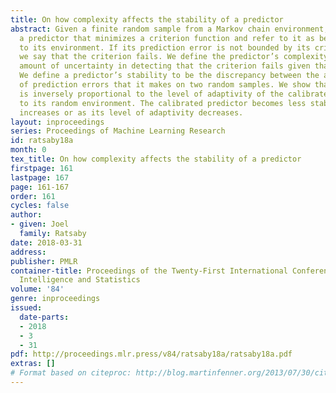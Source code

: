 ```yaml
---
title: On how complexity affects the stability of a predictor
abstract: Given a finite random sample from a Markov chain environment, we select
  a predictor that minimizes a criterion function and refer to it as being calibrated
  to its environment. If its prediction error is not bounded by its criterion value,
  we say that the criterion fails. We define the predictor’s complexity to be the
  amount of uncertainty in detecting that the criterion fails given that it fails.
  We define a predictor’s stability to be the discrepancy between the average number
  of prediction errors that it makes on two random samples. We show that complexity
  is inversely proportional to the level of adaptivity of the calibrated predictor
  to its random environment. The calibrated predictor becomes less stable as its complexity
  increases or as its level of adaptivity decreases.
layout: inproceedings
series: Proceedings of Machine Learning Research
id: ratsaby18a
month: 0
tex_title: On how complexity affects the stability of a predictor
firstpage: 161
lastpage: 167
page: 161-167
order: 161
cycles: false
author:
- given: Joel
  family: Ratsaby
date: 2018-03-31
address: 
publisher: PMLR
container-title: Proceedings of the Twenty-First International Conference on Artficial
  Intelligence and Statistics
volume: '84'
genre: inproceedings
issued:
  date-parts:
  - 2018
  - 3
  - 31
pdf: http://proceedings.mlr.press/v84/ratsaby18a/ratsaby18a.pdf
extras: []
# Format based on citeproc: http://blog.martinfenner.org/2013/07/30/citeproc-yaml-for-bibliographies/
---
```

